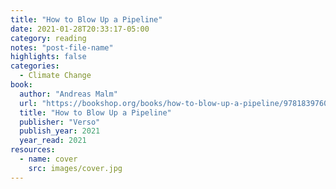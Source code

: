 ```yaml
---
title: "How to Blow Up a Pipeline"
date: 2021-01-28T20:33:17-05:00
category: reading
notes: "post-file-name"
highlights: false
categories:
  - Climate Change
book:
  author: "Andreas Malm"
  url: "https://bookshop.org/books/how-to-blow-up-a-pipeline/9781839760259"
  title: "How to Blow Up a Pipeline"
  publisher: "Verso"
  publish_year: 2021
  year_read: 2021
resources:
  - name: cover
    src: images/cover.jpg
---
```


